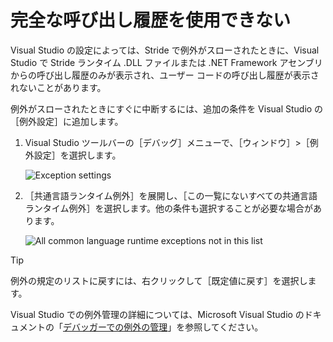 # 完全な呼び出し履歴を使用できない

Visual Studio の設定によっては、Stride で例外がスローされたときに、Visual Studio で Stride ランタイム .DLL ファイルまたは .NET Framework アセンブリからの呼び出し履歴のみが表示され、ユーザー コードの呼び出し履歴が表示されないことがあります。

例外がスローされたときにすぐに中断するには、追加の条件を Visual Studio の［例外設定］に追加します。

1. Visual Studio ツールバーの［デバッグ］メニューで、［ウィンドウ］>［例外設定］を選択します。

    ![Exception settings](media/exception-settings.png)

2. ［共通言語ランタイム例外］を展開し、［この一覧にないすべての共通言語ランタイム例外］を選択します。他の条件も選択することが必要な場合があります。

    ![All common language runtime exceptions not in this list](media/all-common-language-runtime-exceptions.png)

>[!TIP]
>例外の規定のリストに戻すには、右クリックして［既定値に戻す］を選択します。

Visual Studio での例外管理の詳細については、Microsoft Visual Studio のドキュメントの「[デバッガーでの例外の管理](https://msdn.microsoft.com/ja-jp/library/x85tt0dd.aspx)」を参照してください。
